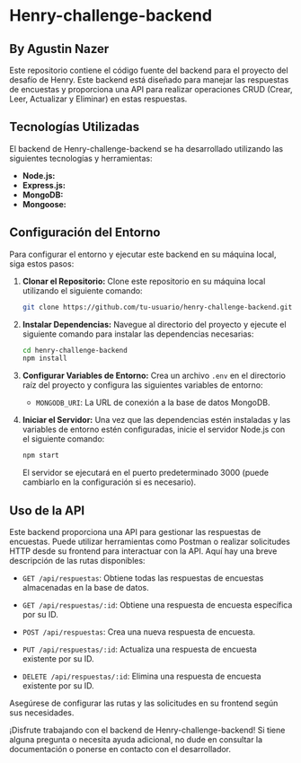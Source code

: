 # Henry-challenge-backend

## By Agustin Nazer

Este repositorio contiene el código fuente del backend para el proyecto del desafío de Henry. Este backend está diseñado para manejar las respuestas de encuestas y proporciona una API para realizar operaciones CRUD (Crear, Leer, Actualizar y Eliminar) en estas respuestas.

## Tecnologías Utilizadas

El backend de Henry-challenge-backend se ha desarrollado utilizando las siguientes tecnologías y herramientas:

- **Node.js:** 
- **Express.js:** 
- **MongoDB:** 
- **Mongoose:**

## Configuración del Entorno

Para configurar el entorno y ejecutar este backend en su máquina local, siga estos pasos:

1. **Clonar el Repositorio:** Clone este repositorio en su máquina local utilizando el siguiente comando:

   ```bash
   git clone https://github.com/tu-usuario/henry-challenge-backend.git
   ```

2. **Instalar Dependencias:** Navegue al directorio del proyecto y ejecute el siguiente comando para instalar las dependencias necesarias:

   ```bash
   cd henry-challenge-backend
   npm install
   ```

3. **Configurar Variables de Entorno:** Crea un archivo `.env` en el directorio raíz del proyecto y configura las siguientes variables de entorno:

   - `MONGODB_URI`: La URL de conexión a la base de datos MongoDB.

4. **Iniciar el Servidor:** Una vez que las dependencias estén instaladas y las variables de entorno estén configuradas, inicie el servidor Node.js con el siguiente comando:

   ```bash
   npm start
   ```

   El servidor se ejecutará en el puerto predeterminado 3000 (puede cambiarlo en la configuración si es necesario).

## Uso de la API

Este backend proporciona una API para gestionar las respuestas de encuestas. Puede utilizar herramientas como Postman o realizar solicitudes HTTP desde su frontend para interactuar con la API. Aquí hay una breve descripción de las rutas disponibles:

- `GET /api/respuestas`: Obtiene todas las respuestas de encuestas almacenadas en la base de datos.

- `GET /api/respuestas/:id`: Obtiene una respuesta de encuesta específica por su ID.

- `POST /api/respuestas`: Crea una nueva respuesta de encuesta.

- `PUT /api/respuestas/:id`: Actualiza una respuesta de encuesta existente por su ID.

- `DELETE /api/respuestas/:id`: Elimina una respuesta de encuesta existente por su ID.

Asegúrese de configurar las rutas y las solicitudes en su frontend según sus necesidades.

¡Disfrute trabajando con el backend de Henry-challenge-backend! Si tiene alguna pregunta o necesita ayuda adicional, no dude en consultar la documentación o ponerse en contacto con el desarrollador.
